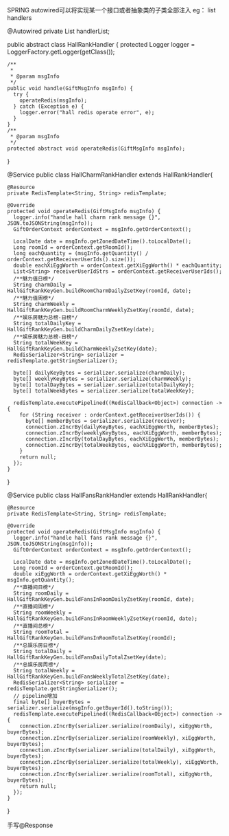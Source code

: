 SPRING autowired可以将实现某一个接口或者抽象类的子类全部注入
eg：
list<Handler> handlers

  @Autowired
  private List<HallRankHandler> handlerList;
  
  
  public abstract class HallRankHandler {
    protected Logger logger = LoggerFactory.getLogger(getClass());
  
    /**
     *
     * @param msgInfo
     */
    public void handle(GiftMsgInfo msgInfo) {
      try {
        operateRedis(msgInfo);
      } catch (Exception e) {
        logger.error("hall redis operate error", e);
      }
    }
    /**
     * @param msgInfo
     */
    protected abstract void operateRedis(GiftMsgInfo msgInfo);
  }
  
 
  @Service
  public class HallCharmRankHandler extends HallRankHandler{
  
    @Resource
    private RedisTemplate<String, String> redisTemplate;
  
    @Override
    protected void operateRedis(GiftMsgInfo msgInfo) {
      logger.info("handle hall charm rank message {}", JSON.toJSONString(msgInfo));
      GiftOrderContext orderContext = msgInfo.getOrderContext();
  
      LocalDate date = msgInfo.getZonedDateTime().toLocalDate();
      Long roomId = orderContext.getRoomId();
      long eachQuantity = (msgInfo.getQuantity() / orderContext.getReceiverUserIds().size());
      double eachXiEggWorth = orderContext.getXiEggWorth() * eachQuantity;
      List<String> receiverUserIdStrs = orderContext.getReceiverUserIds();
      /**魅力值日榜*/
      String charmDaily = HallGiftRankKeyGen.buildRoomCharmDailyZsetKey(roomId, date);
      /**魅力值周榜*/
      String charmWeekly = HallGiftRankKeyGen.buildRoomCharmWeeklyZsetKey(roomId, date);
      /**娱乐房魅力总榜-日榜*/
      String totalDailyKey = HallGiftRankKeyGen.buildCharmDailyZsetKey(date);
      /**娱乐房魅力总榜-日榜*/
      String totalWeekKey = HallGiftRankKeyGen.buildCharmWeeklyZsetKey(date);
      RedisSerializer<String> serializer = redisTemplate.getStringSerializer();
  
      byte[] dailyKeyBytes = serializer.serialize(charmDaily);
      byte[] weeklyKeyBytes = serializer.serialize(charmWeekly);
      byte[] totalDayBytes = serializer.serialize(totalDailyKey);
      byte[] totalWeekBytes = serializer.serialize(totalWeekKey);
  
      redisTemplate.executePipelined((RedisCallback<Object>) connection -> {
        for (String receiver : orderContext.getReceiverUserIds()) {
          byte[] memberBytes = serializer.serialize(receiver);
          connection.zIncrBy(dailyKeyBytes, eachXiEggWorth, memberBytes);
          connection.zIncrBy(weeklyKeyBytes, eachXiEggWorth, memberBytes);
          connection.zIncrBy(totalDayBytes, eachXiEggWorth, memberBytes);
          connection.zIncrBy(totalWeekBytes, eachXiEggWorth, memberBytes);
        }
        return null;
      });
    }
  }
  
  
  @Service
  public class HallFansRankHandler extends HallRankHandler{
  
    @Resource
    private RedisTemplate<String, String> redisTemplate;
  
    @Override
    protected void operateRedis(GiftMsgInfo msgInfo) {
      logger.info("handle hall fans rank message {}", JSON.toJSONString(msgInfo));
      GiftOrderContext orderContext = msgInfo.getOrderContext();
  
      LocalDate date = msgInfo.getZonedDateTime().toLocalDate();
      Long roomId = orderContext.getRoomId();
      double xiEggWorth = orderContext.getXiEggWorth() * msgInfo.getQuantity();
      /**直播间日榜*/
      String roomDaily = HallGiftRankKeyGen.buildFansInRoomDailyZsetKey(roomId, date);
      /**直播间周榜*/
      String roomWeekly = HallGiftRankKeyGen.buildFansInRoomWeeklyZsetKey(roomId, date);
      /**直播间总榜*/
      String roomTotal = HallGiftRankKeyGen.buildFansInRoomTotalZsetKey(roomId);
      /**总娱乐房日榜*/
      String totalDaily = HallGiftRankKeyGen.buildFansDailyTotalZsetKey(date);
      /**总娱乐房周榜*/
      String totalWeekly = HallGiftRankKeyGen.buildFansWeeklyTotalZsetKey(date);
      RedisSerializer<String> serializer = redisTemplate.getStringSerializer();
      // pipeline增加
      final byte[] buyerBytes = serializer.serialize(msgInfo.getBuyerId().toString());
      redisTemplate.executePipelined((RedisCallback<Object>) connection -> {
        connection.zIncrBy(serializer.serialize(roomDaily), xiEggWorth, buyerBytes);
        connection.zIncrBy(serializer.serialize(roomWeekly), xiEggWorth, buyerBytes);
        connection.zIncrBy(serializer.serialize(totalDaily), xiEggWorth, buyerBytes);
        connection.zIncrBy(serializer.serialize(totalWeekly), xiEggWorth, buyerBytes);
        connection.zIncrBy(serializer.serialize(roomTotal), xiEggWorth, buyerBytes);
        return null;
      });
    }
  }
  
  
  手写@Response




